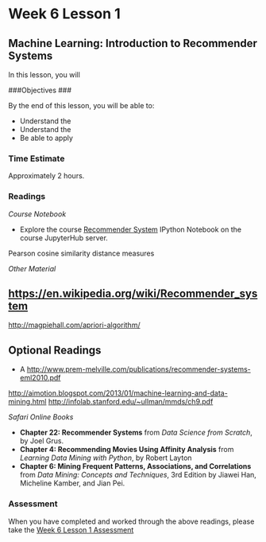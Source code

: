 # Week 6 Lesson 1 #
## Machine Learning: Introduction to Recommender Systems ##

In this lesson, you will 

###Objectives ###

By the end of this lesson, you will be able to:

- Understand the 
- Understand the 
- Be able to apply 


### Time Estimate ###

Approximately 2 hours.

### Readings ####

_Course Notebook_

- Explore the course [Recommender System][l1nb]
IPython Notebook on the course JupyterHub server.


Pearson
cosine similarity
distance measures

_Other Material_

https://en.wikipedia.org/wiki/Recommender_system
- 
http://magpiehall.com/apriori-algorithm/

## Optional Readings ##

- A 
http://www.prem-melville.com/publications/recommender-systems-eml2010.pdf

http://aimotion.blogspot.com/2013/01/machine-learning-and-data-mining.html
http://infolab.stanford.edu/~ullman/mmds/ch9.pdf

_Safari Online Books_

- **Chapter 22: Recommender Systems** from _Data Science from Scratch_, by Joel Grus.
- **Chapter 4: Recommending Movies Using Affinity Analysis** from _Learning Data Mining with Python_, by Robert Layton
- **Chapter 6: Mining Frequent Patterns, Associations, and Correlations** from _Data Mining: Concepts
and Techniques_, 3rd Edition by Jiawei Han, Micheline Kamber, and Jian
Pei.

### Assessment ###

When you have completed and worked through the above readings, please take the [Week 6 Lesson 1 Assessment][la]

[l1nb]: notebooks/intro2rs.ipynb
[la]: https://learn.illinois.edu/mod/quiz/
